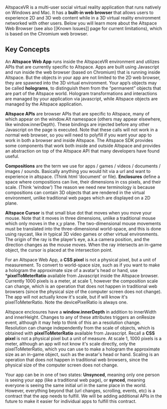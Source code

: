 AltspaceVR is a multi-user social virtual reality application that runs natively on Windows and Mac. It has a **built-in web browser** that allows users to experience 2D and 3D web content while in a 3D virtual reality environment networked with other users.  Below you will learn more about the Altspace Web Browser (see also [[Known Issues]] page for current limitations), which is based on the Chromium web browser.

## Key Concepts

An **Altspace Web App** runs inside the AltspaceVR environment and utilizes APIs that are currently specific to Altspace.  Apps are built using Javascript and run inside the web browser (based on Chromium) that is running inside Altspace.  But the objects in your app are not limited to the 2D web browser, they are spawned into the 3D virtual environment. Your app’s objects may be called **holograms**, to distinguish them from the “permanent” objects that are part of the Altspace world.  Hologram transformations and interactions are managed by your application via javascript, while Altspace objects are managed by the Altspace application.

**Altspace APIs** are browser APIs that are specific to Altspace, many of which appear on the window.Alt namespace (others may appear elsewhere, like window.innerDepth).  These bindings are injected before any other Javascript on the page is executed. Note that these calls will not work in a normal web browser, so you will need to polyfill if you want your app to work in both a browser and inside Altspace.  The Altspace SDK provides some components that work both inside and outside Altspace and provides an abstraction on top of the Altspace API that many developers have found useful.

**Compositions** are the term we use for apps / games / videos / documents / images / sounds. Basically anything you would hit via a url and want to experience in altspace. (Think html ‘document’ or file).  **Enclosures** define a space where compositions can live, their dimensions in css pixels, and their scale. (Think ‘window’)  The reason we need new terminology is because compositions can contain 3D objects that are rendered in the virtual environment, unlike traditional web pages which are displayed on a 2D plane.

**Altspace Cursor** is that small blue dot that moves when you move your mouse.  Note that it moves in three dimensions, unlike a traditional mouse which only moves in the x,y plane. The two-dimensional mouse movements must be translated into the three-dimensional world-space, and this is done using raycast, like in typical 3D video games or other virtual environments. The origin of the ray is the player’s eye, a.k.a camera position, and the direction changes as the mouse moves. When the ray intersects an in-game object, the cursor is placed at the intersection point. 

For an Altspace Web App, a **CSS pixel** is not a physical pixel, but a unit of measurement.  To convert to world-space size, such as if you want to make a hologram the approximate size of a avatar's head or hand, use ***pixelToMeterRatio** available from Javascript inside the Altspace browser.  Currently 1000 pixels is a meter, at scale 1, however the composition scale can change, which is an operation that does not happen in traditional web browsers (since the physical size of the computer screen does not change).  The app will not actually know it's scale, but if will know it's pixelToMeterRatio.  Note the devicePixelRatio is always one.

Altspace enclosures have a **window.innerDepth** in addition to innerWidth and innerHeight.  Changes to any of these attributes triggers an onResize event, although it may help to think of this an a resolution change.  Resolution can change independently from the scale of objects, which is obtained with **pixelToMeterRatio** available from Javascript.  Recall a **CSS pixel** is not a physical pixel but a unit of measure.  At scale 1, 1000 pixels is a meter, although an app will not know it's scale directly, only the pixelToMeterRatio, which you can use to make a hologram the approximate size as an in-game object, such as the avatar's head or hand.  Scaling is an operation that does not happen in traditional web browsers, since the physical size of the computer screen does not change. 

Your app can be in one of two states: **Unsynced**, meaning only one person is seeing your app (like a traditional web page), or **synced**, meaning everyone is seeing the same initial url in the same place in the world.  However, everything beyond that (url changes, scrolling, events, etc) is a contract that the app needs to fulfill. We will be adding additional APIs in the future to make it easier for individual apps to fulfill this contract.
